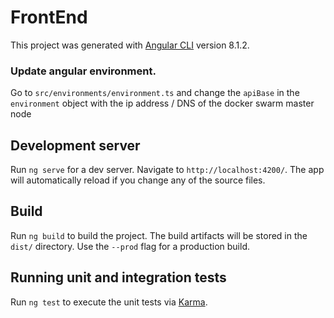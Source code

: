 # FrontEnd

This project was generated with [Angular CLI](https://github.com/angular/angular-cli) version 8.1.2.

### Update angular environment.
Go to `src/environments/environment.ts` and change the `apiBase` in the `environment` object with the ip address / DNS of the docker swarm 
master node

## Development server

Run `ng serve` for a dev server. Navigate to `http://localhost:4200/`. The app will automatically reload if you change any of the source files.

## Build

Run `ng build` to build the project. The build artifacts will be stored in the `dist/` directory. Use the `--prod` flag for a production build.

## Running unit and integration tests

Run `ng test` to execute the unit tests via [Karma](https://karma-runner.github.io).
